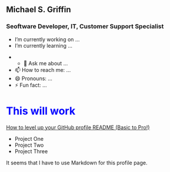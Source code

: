 ## Michael S. Griffin

<h3>Seoftware Developer, IT, Customer Support Specialist</h3>

* I’m currently working on ...
* I’m currently learning ...

- - 💬 Ask me about ...
- 📫 How to reach me: ...
- 😄 Pronouns: ...
- ⚡ Fun fact: ...
<!--
**naultie/naultie** is a ✨ _special_ ✨ repository because its `README.md` (this file) appears on your GitHub profile.

Here are some ideas to get you started:

- 🔭 I’m currently working on ...
- 🌱 I’m currently learning ...
- 👯 I’m looking to collaborate on ...
- 🤔 I’m looking for help with ...
- 💬 Ask me about ...
- 📫 How to reach me: ...
- 😄 Pronouns: ...
- ⚡ Fun fact: ...
-->


<h1 style="color:blue;">This will work</h1>

<a href="https://www.youtube.com/watch?v=DWFs6aqknqw" target="_blank">How to level up your GitHub profile README (Basic to Pro!)</a>
      
<ul>
<li>Project One</li>
<li>Project Two</li>
<li>Project Three</li>
</ul>

<p>
      It seems that I have to use Markdown for this profile page.
</p>
